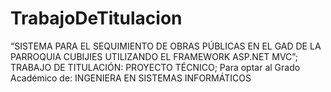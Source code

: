 # TrabajoDeTitulacion
“SISTEMA PARA EL SEQUIMIENTO DE OBRAS PÚBLICAS EN EL GAD DE LA PARROQUIA CUBIJIES UTILIZANDO EL FRAMEWORK ASP.NET  MVC”;   TRABAJO DE TITULACIÓN: PROYECTO TÉCNICO; Para optar al Grado Académico de: INGENIERA EN SISTEMAS INFORMÁTICOS
